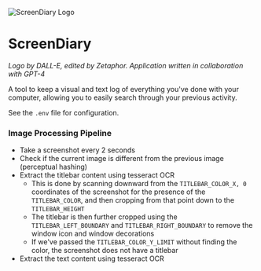 ![ScreenDiary Logo](https://github.com/Zetaphor/screendiary/assets/3112763/3b8d9102-2b95-4a06-9ce2-92401cdd1ca1)

# ScreenDiary

_Logo by DALL-E, edited by Zetaphor. Application written in collaboration with GPT-4_

A tool to keep a visual and text log of everything you've done with your computer, allowing you to easily search through your previous activity.

See the `.env` file for configuration.

### Image Processing Pipeline

* Take a screenshot every 2 seconds
* Check if the current image is different from the previous image (perceptual hashing)
* Extract the titlebar content using tesseract OCR
  * This is done by scanning downward from the `TITLEBAR_COLOR_X, 0` coordinates of the screenshot for the presence of the `TITLEBAR_COLOR`, and then cropping from that point down to the `TITLEBAR_HEIGHT`
  * The titlebar is then further cropped using the `TITLEBAR_LEFT_BOUNDARY` and `TITLEBAR_RIGHT_BOUNDARY` to remove the window icon and window decorations
  * If we've passed the `TITLEBAR_COLOR_Y_LIMIT` without finding the color, the screenshot does not have a titlebar
* Extract the text content using tesseract OCR